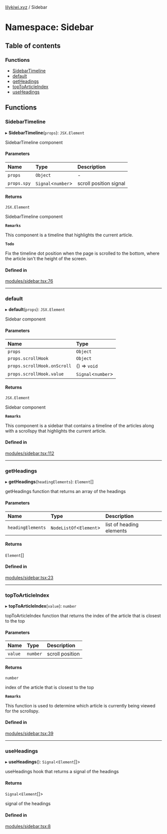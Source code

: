[lilykiwi.xyz](../README.md) / Sidebar

# Namespace: Sidebar

## Table of contents

### Functions

- [SidebarTimeline](Sidebar.md#sidebartimeline)
- [default](Sidebar.md#default)
- [getHeadings](Sidebar.md#getheadings)
- [topToArticleIndex](Sidebar.md#toptoarticleindex)
- [useHeadings](Sidebar.md#useheadings)

## Functions

### SidebarTimeline

▸ **SidebarTimeline**(`props`): `JSX.Element`

SidebarTimeline component

#### Parameters

| Name | Type | Description |
| :------ | :------ | :------ |
| `props` | `Object` | - |
| `props.spy` | `Signal`<`number`\> | scroll position signal |

#### Returns

`JSX.Element`

SidebarTimeline component

**`Remarks`**

This component is a timeline that highlights the current article.

**`Todo`**

Fix the timeline dot position when the page is scrolled to the bottom, where the article isn't the height of the screen.

#### Defined in

[modules/sidebar.tsx:76](https://github.com/lilykiwi/lilykiwi.xyz/blob/ada3f36/src/modules/sidebar.tsx#L76)

___

### default

▸ **default**(`props`): `JSX.Element`

Sidebar component

#### Parameters

| Name | Type |
| :------ | :------ |
| `props` | `Object` |
| `props.scrollHook` | `Object` |
| `props.scrollHook.onScroll` | () => `void` |
| `props.scrollHook.value` | `Signal`<`number`\> |

#### Returns

`JSX.Element`

Sidebar component

**`Remarks`**

This component is a sidebar that contains a timeline of the articles along with a scrollspy that highlights the current article.

#### Defined in

[modules/sidebar.tsx:112](https://github.com/lilykiwi/lilykiwi.xyz/blob/ada3f36/src/modules/sidebar.tsx#L112)

___

### getHeadings

▸ **getHeadings**(`headingElements`): `Element`[]

getHeadings function that returns an array of the headings

#### Parameters

| Name | Type | Description |
| :------ | :------ | :------ |
| `headingElements` | `NodeListOf`<`Element`\> | list of heading elements |

#### Returns

`Element`[]

#### Defined in

[modules/sidebar.tsx:23](https://github.com/lilykiwi/lilykiwi.xyz/blob/ada3f36/src/modules/sidebar.tsx#L23)

___

### topToArticleIndex

▸ **topToArticleIndex**(`value`): `number`

topToArticleIndex function that returns the index of the article that is closest to the top

#### Parameters

| Name | Type | Description |
| :------ | :------ | :------ |
| `value` | `number` | scroll position |

#### Returns

`number`

index of the article that is closest to the top

**`Remarks`**

This function is used to determine which article is currently being viewed for the scrollspy.

#### Defined in

[modules/sidebar.tsx:39](https://github.com/lilykiwi/lilykiwi.xyz/blob/ada3f36/src/modules/sidebar.tsx#L39)

___

### useHeadings

▸ **useHeadings**(): `Signal`<`Element`[]\>

useHeadings hook that returns a signal of the headings

#### Returns

`Signal`<`Element`[]\>

signal of the headings

#### Defined in

[modules/sidebar.tsx:8](https://github.com/lilykiwi/lilykiwi.xyz/blob/ada3f36/src/modules/sidebar.tsx#L8)
